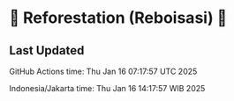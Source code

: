 
# 🌳 Reforestation (Reboisasi) 🌲

## Last Updated

GitHub Actions time: Thu Jan 16 07:17:57 UTC 2025

Indonesia/Jakarta time: Thu Jan 16 14:17:57 WIB 2025
